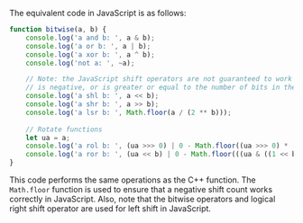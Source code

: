 The equivalent code in JavaScript is as follows:

```javascript
function bitwise(a, b) {
    console.log('a and b: ', a & b);
    console.log('a or b: ', a | b);
    console.log('a xor b: ', a ^ b);
    console.log('not a: ', ~a);

    // Note: the JavaScript shift operators are not guaranteed to work if the shift count (that is, b)
    // is negative, or is greater or equal to the number of bits in the integer being shifted.
    console.log('a shl b: ', a << b);
    console.log('a shr b: ', a >> b);
    console.log('a lsr b: ', Math.floor(a / (2 ** b)));
    
    // Rotate functions
    let ua = a;
    console.log('a rol b: ', (ua >>> 0) | 0 - Math.floor((ua >>> 0) * (b % 32)));
    console.log('a ror b: ', (ua << b) | 0 - Math.floor(((ua & ((1 << b) - 1)) * ((1 << (32 - b)) / (1 << b)))));
}
```
This code performs the same operations as the C++ function. The `Math.floor` function is used to ensure that a negative shift count works correctly in JavaScript. Also, note that the bitwise operators and logical right shift operator are used for left shift in JavaScript.
